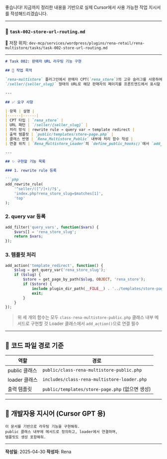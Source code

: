 좋습니다!
지금까지 정리한 내용을 기반으로 실제 Cursor에서 사용 가능한 작업 지시서를 작성해드리겠습니다.

---

### 📄 `task-002-store-url-routing.md`

📁 저장 위치:
`dev-mcp/services/wordpress/plugins/rena-retail/rena-multistore/tasks/task-002-store-url-routing.md`

---

````markdown
# Task 002: 판매자 URL 라우팅 기능 구현

## 🧩 작업 목적

`rena-multistore` 플러그인에서 판매자 CPT(`rena_store`)의 고유 슬러그를 사용하여,  
`/seller/{seller_slug}` 형태의 URL로 해당 판매자의 페이지를 프론트엔드에서 표시할 수 있도록 라우팅 기능을 구현한다.

---

## ✅ 요구 사항

| 항목 | 설명 |
|------|------|
| CPT 타입 | `rena_store` |
| URL 패턴 | `/seller/{seller_slug}` |
| 처리 방식 | rewrite rule → query var → template redirect |
| 출력 템플릿 | `public/templates/store-page.php` |
| 클래스 반영 | `Rena_Multistore_Public` 내부에 처리 함수 작성 |
| 연결 위치 | `Rena_Multistore_Loader`의 `define_public_hooks()`에서 `add_action()` 처리 |

---

## ✨ 구현할 기능 목록

### 1. rewrite rule 등록

```php
add_rewrite_rule(
    '^seller/([^/]+)/?$',
    'index.php?rena_store_slug=$matches[1]',
    'top'
);
````

### 2. query var 등록

```php
add_filter('query_vars', function($vars) {
    $vars[] = 'rena_store_slug';
    return $vars;
});
```

### 3. 템플릿 처리

```php
add_action('template_redirect', function() {
    $slug = get_query_var('rena_store_slug');
    if ($slug) {
        $store = get_page_by_path($slug, OBJECT, 'rena_store');
        if ($store) {
            include plugin_dir_path(__FILE__) . '../templates/store-page.php';
            exit;
        }
    }
});
```

> 위 세 개의 함수는 모두 `class-rena-multistore-public.php` 클래스 내부 메서드로 구현할 것
> Loader 클래스에서 `add_action()`으로 연결 필수

---

## 📂 코드 파일 경로 기준

| 역할         | 경로                                          |
| ---------- | ------------------------------------------- |
| public 클래스 | `public/class-rena-multistore-public.php`   |
| loader 클래스 | `includes/class-rena-multistore-loader.php` |
| 출력 템플릿     | `public/templates/store-page.php` (없으면 생성)  |

---

## 🧠 개발자용 지시어 (Cursor GPT 용)

```
이 문서를 기반으로 라우팅 기능을 구현해줘.
public 클래스 내부에 메서드로 정의하고, loader에서 연결하며,
템플릿도 생성 포함해줘.
```

---

**작성일**: 2025-04-30
**작성자**: Rena


